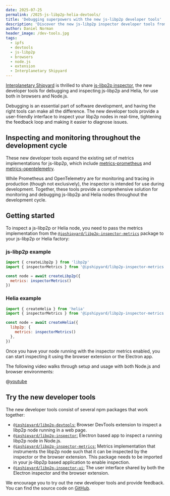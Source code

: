```yaml
---
date: 2025-07-25
permalink: /2025-js-libp2p-helia-devtools/
title: 'Debugging superpowers with the new js-libp2p developer tools'
description: 'Discover the new js-libp2p inspector developer tools from Shipyard that provide real-time debugging capabilities for js-libp2p and Helia nodes in both browser and Node.js environments.'
author: Daniel Norman
header_image: /dev-tools.jpg
tags:
  - ipfs
  - devtools
  - js-libp2p
  - browsers
  - node.js
  - extension
  - Interplanetary Shipyard
---
```


[Interplanetary Shipyard](https://ipshipyard.com/) is thrilled to share [js-libp2p inspector](https://github.com/ipshipyard/js-libp2p-inspector/), the new developer tools for debugging and inspecting js-libp2p and Helia, for use both in browsers and Node.js.

Debugging is an essential part of software development, and having the right tools can make all the difference. The new developer tools provide a user-friendly interface to inspect your libp2p nodes in real-time, tightening the feedback loop and making it easier to diagnose issues.

## Inspecting and monitoring throughout the development cycle

These new developer tools expand the existing set of metrics implementations for js-libp2p, which include [metrics-prometheus](https://github.com/libp2p/js-libp2p/tree/main/packages/metrics-prometheus) and [metrics-opentelemetry](https://github.com/libp2p/js-libp2p/tree/main/packages/metrics-opentelemetry).

While Prometheus and OpenTelemetry are for monitoring and tracing in production (though not exclusively), the inspector is intended for use during development. Together, these tools provide a comprehensive solution for monitoring and debugging js-libp2p and Helia nodes throughout the development cycle.

## Getting started

To inspect a js-libp2p or Helia node, you need to pass the metrics implementation from the [`@ipshipyard/libp2p-inspector-metrics`](https://www.npmjs.com/package/@ipshipyard/libp2p-inspector-metrics) package to your js-libp2p or Helia factory:

### js-libp2p example

```js
import { createLibp2p } from 'libp2p'
import { inspectorMetrics } from '@ipshipyard/libp2p-inspector-metrics'

const node = await createLibp2p({
  metrics: inspectorMetrics()
})
```

### Helia example

```js
import { createHelia } from 'helia'
import { inspectorMetrics } from '@ipshipyard/libp2p-inspector-metrics'

const node = await createHelia({
  libp2p: {
    metrics: inspectorMetrics()
  },
})
```

Once you have your node running with the inspector metrics enabled, you can start inspecting it using the browser extension or the Electron app.

The following video walks through setup and usage with both Node.js and browser environments:

@[youtube](AKNGtn7EZxI)

## Try the new developer tools

The new developer tools consist of several npm packages that work together:

- [`@ipshipyard/libp2p-devtools`:](https://github.com/ipshipyard/js-libp2p-inspector/tree/main/packages/libp2p-devtools) Browser DevTools extension to inspect a libp2p node running in a web page.
- [`@ipshipyard/libp2p-inspector`:](https://github.com/ipshipyard/js-libp2p-inspector/tree/main/packages/libp2p-inspector) Electron based app to inspect a running libp2p node in Node.js.
- [`@ipshipyard/libp2p-inspector-metrics`:](https://github.com/ipshipyard/js-libp2p-inspector/tree/main/packages/libp2p-inspector-metrics) Metrics implementation that instruments the libp2p node such that it can be inspected by the inspector or the browser extension. This package needs to be imported in your js-libp2p based application to enable inspection.
- [`@ipshipyard/libp2p-inspector-ui`:](https://github.com/ipshipyard/js-libp2p-inspector/tree/main/packages/libp2p-inspector-ui) The user interface shared by both the Electron inspector and the browser extension.

We encourage you to try out the new developer tools and provide feedback. You can find the source code on [GitHub](https://github.com/ipshipyard/js-libp2p-inspector).
